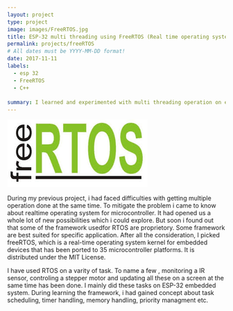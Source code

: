 ```yaml
---
layout: project
type: project
image: images/FreeRTOS.jpg
title: ESP-32 multi threading using FreeRTOS (Real time operating system)
permalink: projects/freeRTOS
# All dates must be YYYY-MM-DD format!
date: 2017-11-11
labels:
  - esp 32
  - FreeRTOS
  - C++

summary: I learned and experimented with multi threading operation on esp-32 platform. 
---
```


<div class="ui images">
  <img class="ui image" src="../images/FreeRTOS.jpg">
</div>

During my previous project, i had faced difficulties with getting multiple operation done at the same time. To mitigate the problem i came to know about realtime operating system 
for microcontroller. It had opened us a whole lot of new possibilities which i could explore. But soon i found out that some of the framework usedfor RTOS are proprietory. Some framework are best suited for specific application. After all the consideration, I picked freeRTOS, which is a real-time operating system kernel for embedded devices that has been ported to 35 microcontroller platforms. It is distributed under the MIT License.

I have used RTOS on a varity of task. To name a few , monitoring a IR sensor, controling a stepper motor and updating all these on a screen at the same time has been done. I mainly did these tasks on ESP-32 embedded system. During learning the framework, i had gained concept about task scheduling, timer handling, memory handling, priority managment etc.

